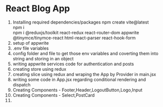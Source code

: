 # React Blog App

1. Installing required dependencies/packages
npm create vite@latest  
npm i  
npm i @reduxjs/toolkit react-redux react-router-dom appwrite @tinymce/tinymce-react html-react-parser react-hook-form  
2. setup of appwrite
3. .env file variables
4. config folder and file to get those env variables and coverting them into string and storing in an object
5. writing appwrite services code for authentication and posts  
6. creating store using redux  
7. creating slice using redux and wraping the App by Provider in main.jsx  
8. writing some code in App.jsx regarding conditional rendering and dispatch  
9. Creating Components - Footer,Header,LogoutButton,Logo,Input  
10. Creating Components - Select,PostCard  
11. 